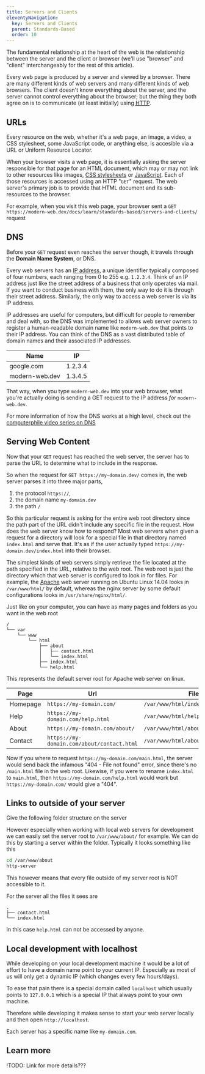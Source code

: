 ```yaml
---
title: Servers and Clients
eleventyNavigation:
  key: Servers and Clients
  parent: Standards-Based
  order: 10
---
```


The fundamental relationship at the heart of the web is the relationship between the server and the client or browser (we'll use "browser" and "client" interchangeably for the rest of this article).

Every web page is produced by a server and viewed by a browser.
There are many different kinds of web servers and many different kinds of web browsers.
The client doesn't know everything about the server, and the server cannot control everything about the browser;
but the thing they both agree on is to communicate (at least initially) using
<a href="https://developer.mozilla.org/en-US/docs/Web/HTTP" target="_blank" rel="noopener noreferrer"><abbr title="HyperText Transfer Protocol">HTTP</abbr></a>.

## URLs

Every resource on the web, whether it's a web page, an image, a video, a CSS stylesheet, some JavaScript code, or anything else, is accesible via a <abbr>URL</abbr> or Uniform Resource Locator.

When your browser visits a web page, it is essentially asking the server responsible for that page
for an HTML document, which may or may not link to other resources like images, [CSS stylesheets](./css.md) or
[JavaScript](./javascript.md). Each of those resources is accessed using an HTTP "`GET`" request. The web server's primary job is to provide that HTML document and its sub-resources to the browser.

For example, when you visit this web page, your browser sent a `GET https://modern-web.dev/docs/learn/standards-based/servers-and-clients/` request

## DNS
Before your `GET` request even reaches the server though, it travels through the **Domain Name System**, or <abbr>DNS</abbr>.

Every web servers has an [IP address](https://developer.mozilla.org/en-US/docs/Glossary/IP_Address),
a unique identifier typically composed of four numbers, each ranging from 0 to 255 e.g. `1.2.3.4`.
Think of an IP address just like the street address of a business that only operates via mail.
If you want to conduct business with them, the only way to do it is through their street address.
Similarly, the only way to access a web server is via its IP address.

IP addresses are useful for computers, but difficult for people to remember and deal with,
so the DNS was implemented to allows web server owners to register a human-readable domain name like
`modern-web.dev` that points to their IP address. You can think of the DNS as a vast distributed
table of domain names and their associated IP addresses.

| Name           | IP      |
| -------------- | ------- |
| google.com     | 1.2.3.4 |
| modern-web.dev | 1.3.4.5 |

That way, when you type `modern-web.dev` into your
web browser, what you're actually doing is sending a GET request to the IP address *for* `modern-web.dev`.

For more information of how the DNS works at a high level, check out the [computerphile video series on DNS](https://www.youtube.com/watch?v=uOfonONtIuk)

## Serving Web Content

Now that your `GET` request has reached the web server, the server has to parse the URL to determine what to include in the response.

So when the request for `GET https://my-domain.dev/` comes in, the web server parses it into three major parts,

1. the protocol `https://`,
2. the domain name `my-domain.dev`
3. the path `/`

So this particular request is asking for the entire web root directory since the path part of the URL didn't include any specific file in the request. How does the web server know how to respond? Most web servers when given a request for a directory will look for a special file in that directory named `index.html` and serve that. It's as if the user actually typed `https://my-domain.dev/index.html` into their browser.

The simplest kinds of web servers simply retrieve the file located at the path specified in the URL, relative to the web root. The web root is just the directory which that web server is configured to look in for files. For example, the [Apache](https://httpd.apache.org/) web server running on Ubuntu Linux 14.04 looks in `/var/www/html/` by default, whereas the nginx server by some default configurations looks in `/usr/share/nginx/html/`.

Just like on your computer, you can have as many pages and folders as you want in the web root

```
/
└── var
    └── www
        └── html
            ├── about
            │   ├── contact.html
            │   └── index.html
            ├── index.html
            └── help.html
```

This represents the default server root for Apache web server on linux.

| Page     | Url                                        | File                 |
| -------- | ------------------------------------------ | -------------------- |
| Homepage | `https://my-domain.com/`                   | `/var/www/html/index.html`         |
| Help     | `https://my-domain.com/help.html`          | `/var/www/html/help.html`          |
| About    | `https://my-domain.com/about/`             | `/var/www/html/about/index.html`   |
| Contact  | `https://my-domain.com/about/contact.html` | `/var/www/html/about/contact.html` |

Now if you where to request `https://my-domain.com/main.html`, the server would send back the infamous "404 - File not found" error, since there's no `/main.html` file in the web root.
Likewise, if you were to rename `index.html` to `main.html`, then `https://my-domain.com/help.html` would work but `https://my-domain.com/` would give a "404".

## Links to outside of your server

Give the following folder structure on the server

However especially when working with local web servers for development we can easily set the server root to `/var/www/about/` for example.
We can do this by starting a server within the folder. Typically it looks something like this

```bash
cd /var/www/about
http-server
```

This however means that every file outside of my server root is NOT accessible to it.

For the server all the files it sees are

```
.
├── contact.html
└── index.html
```

In this case `help.html` can not be accessed by anyone.

## Local development with localhost

While developing on your local development machine it would be a lot of effort to have a domain name point to your current IP. Especially as most of us will only get a dynamic IP (which changes every few hours/days).

To ease that pain there is a special domain called `localhost` which usually points to `127.0.0.1` which is a special IP that always point to your own machine.

Therefore while developing it makes sense to start your web server locally and then open `http://localhost`.

Each server has a specific name like `my-domain.com`.

## Learn more

!TODO: Link for more details???
